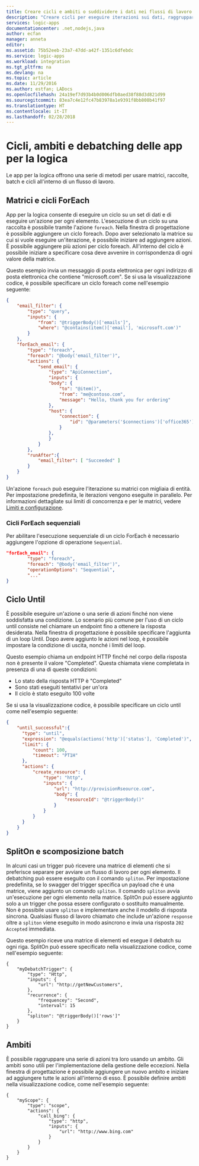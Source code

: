 ```yaml
---
title: Creare cicli e ambiti o suddividere i dati nei flussi di lavoro - App per la logica di Azure | Documenti di Microsoft
description: "Creare cicli per eseguire iterazioni sui dati, raggruppare le azioni in ambiti o suddividere i dati per avviare più flussi di lavoro logica nelle app per la logica di Azure."
services: logic-apps
documentationcenter: .net,nodejs,java
author: ecfan
manager: anneta
editor: 
ms.assetid: 75b52eeb-23a7-47dd-a42f-1351c6dfebdc
ms.service: logic-apps
ms.workload: integration
ms.tgt_pltfrm: na
ms.devlang: na
ms.topic: article
ms.date: 11/29/2016
ms.author: estfan; LADocs
ms.openlocfilehash: 24a19ef7d93b4b0d006dfb0aed38f88d3d821d99
ms.sourcegitcommit: 83ea7c4e12fc47b83978a1e9391f8bb808b41f97
ms.translationtype: HT
ms.contentlocale: it-IT
ms.lasthandoff: 02/28/2018
---
```

# <a name="logic-apps-loops-scopes-and-debatching"></a>Cicli, ambiti e debatching delle app per la logica
  
Le app per la logica offrono una serie di metodi per usare matrici, raccolte, batch e cicli all'interno di un flusso di lavoro.
  
## <a name="foreach-loop-and-arrays"></a>Matrici e cicli ForEach
  
App per la logica consente di eseguire un ciclo su un set di dati e di eseguire un'azione per ogni elemento.  L'esecuzione di un ciclo su una raccolta è possibile tramite l'azione `foreach`.  Nella finestra di progettazione è possibile aggiungere un ciclo foreach.  Dopo aver selezionato la matrice su cui si vuole eseguire un'iterazione, è possibile iniziare ad aggiungere azioni.  È possibile aggiungere più azioni per ciclo foreach.  All'interno del ciclo è possibile iniziare a specificare cosa deve avvenire in corrispondenza di ogni valore della matrice.

  Questo esempio invia un messaggio di posta elettronica per ogni indirizzo di posta elettronica che contiene "microsoft.com". Se si usa la visualizzazione codice, è possibile specificare un ciclo foreach come nell'esempio seguente:

``` json
{
    "email_filter": {
        "type": "query",
        "inputs": {
            "from": "@triggerBody()['emails']",
            "where": "@contains(item()['email'], 'microsoft.com')"
        }
    },
    "forEach_email": {
        "type": "foreach",
        "foreach": "@body('email_filter')",
        "actions": {
            "send_email": {
                "type": "ApiConnection",
                "inputs": {
                "body": {
                    "to": "@item()",
                    "from": "me@contoso.com",
                    "message": "Hello, thank you for ordering"
                },
                "host": {
                    "connection": {
                        "id": "@parameters('$connections')['office365']['connection']['id']"
                    }
                },
                }
            }
        },
        "runAfter":{
            "email_filter": [ "Succeeded" ]
        }
    }
}
```
  
  Un'azione `foreach` può eseguire l'iterazione su matrici con migliaia di entità.  Per impostazione predefinita, le iterazioni vengono eseguite in parallelo.  Per informazioni dettagliate sui limiti di concorrenza e per le matrici, vedere [Limiti e configurazione](logic-apps-limits-and-config.md).

### <a name="sequential-foreach-loops"></a>Cicli ForEach sequenziali

Per abilitare l'esecuzione sequenziale di un ciclo ForEach è necessario aggiungere l'opzione di operazione `Sequential`.

``` json
"forEach_email": {
        "type": "foreach",
        "foreach": "@body('email_filter')",
        "operationOptions": "Sequential",
        "..."
}
```
  
## <a name="until-loop"></a>Ciclo Until
  
  È possibile eseguire un'azione o una serie di azioni finché non viene soddisfatta una condizione.  Lo scenario più comune per l'uso di un ciclo until consiste nel chiamare un endpoint fino a ottenere la risposta desiderata.  Nella finestra di progettazione è possibile specificare l'aggiunta di un loop Until.  Dopo avere aggiunto le azioni nel loop, è possibile impostare la condizione di uscita, nonché i limiti del loop.
  
  Questo esempio chiama un endpoint HTTP finché nel corpo della risposta non è presente il valore "Completed".  Questa chiamata viene completata in presenza di una di queste condizioni: 
  
  * Lo stato della risposta HTTP è "Completed"
  * Sono stati eseguiti tentativi per un'ora
  * Il ciclo è stato eseguito 100 volte
  
  Se si usa la visualizzazione codice, è possibile specificare un ciclo until come nell'esempio seguente:
  
  ``` json
  {
      "until_successful":{
        "type": "until",
        "expression": "@equals(actions('http')['status'], 'Completed')",
        "limit": {
            "count": 100,
            "timeout": "PT1H"
        },
        "actions": {
            "create_resource": {
                "type": "http",
                "inputs": {
                    "url": "http://provisionRseource.com",
                    "body": {
                        "resourceId": "@triggerBody()"
                    }
                }
            }
        }
      }
  }
  ```
  
## <a name="spliton-and-debatching"></a>SplitOn e scomposizione batch

In alcuni casi un trigger può ricevere una matrice di elementi che si preferisce separare per avviare un flusso di lavoro per ogni elemento.  Il debatching può essere eseguito con il comando `spliton`.  Per impostazione predefinita, se lo swagger del trigger specifica un payload che è una matrice, viene aggiunto un comando `spliton`. Il comando `spliton` avvia un'esecuzione per ogni elemento nella matrice.  SplitOn può essere aggiunto solo a un trigger che possa essere configurato o sostituito manualmente. Non è possibile usare `spliton` e implementare anche il modello di risposta sincrona.  Qualsiasi flusso di lavoro chiamato che include un'azione `response` oltre a `spliton` viene eseguito in modo asincrono e invia una risposta `202 Accepted` immediata.  

  Questo esempio riceve una matrice di elementi ed esegue il debatch su ogni riga. SplitOn può essere specificato nella visualizzazione codice, come nell'esempio seguente:

```
{
    "myDebatchTrigger": {
        "type": "Http",
        "inputs": {
            "url": "http://getNewCustomers",
        },
        "recurrence": {
            "frequencey": "Second",
            "interval": 15
        },
        "spliton": "@triggerBody()['rows']"
    }
}
```

## <a name="scopes"></a>Ambiti

È possibile raggruppare una serie di azioni tra loro usando un ambito.  Gli ambiti sono utili per l'implementazione della gestione delle eccezioni.  Nella finestra di progettazione è possibile aggiungere un nuovo ambito e iniziare ad aggiungere tutte le azioni all'interno di esso.  È possibile definire ambiti nella visualizzazione codice, come nell'esempio seguente:


```
{
    "myScope": {
        "type": "scope",
        "actions": {
            "call_bing": {
                "type": "http",
                "inputs": {
                    "url": "http://www.bing.com"
                }
            }
        }
    }
}
```
